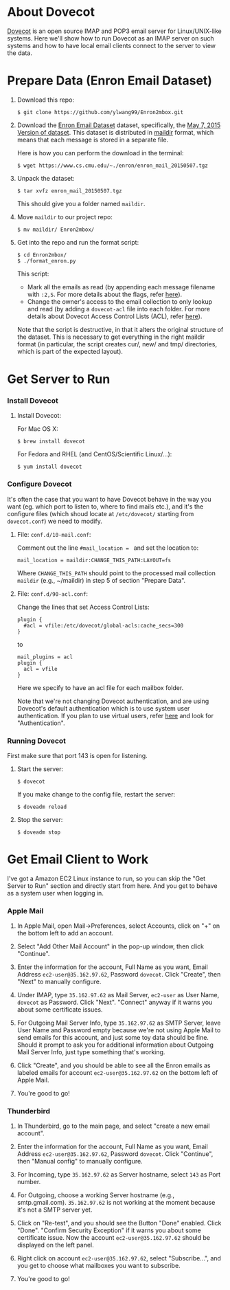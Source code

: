 # About Dovecot

[Dovecot](http://www.dovecot.org/) is an open source IMAP and POP3 email server for Linux/UNIX-like systems. Here we'll show how to run Dovecot as an IMAP server on such systems and how to have local email clients connect to the server to view the data.

# Prepare Data (Enron Email Dataset)

1. Download this repo:
    ```
    $ git clone https://github.com/ylwang99/Enron2mbox.git
    ```

2. Download the [Enron Email Dataset](https://www.cs.cmu.edu/~./enron/) dataset, specifically, the [May 7, 2015 Version of dataset](https://www.cs.cmu.edu/~./enron/enron_mail_20150507.tgz). This dataset is distributed in [maildir](https://en.wikipedia.org/wiki/Maildir) format, which means that each message is stored in a separate file.

    Here is how you can perform the download in the terminal:
    ```
    $ wget https://www.cs.cmu.edu/~./enron/enron_mail_20150507.tgz
    ```

3. Unpack the dataset:
    ```
    $ tar xvfz enron_mail_20150507.tgz
    ```
    This should give you a folder named `maildir`.

4. Move `maildir` to our project repo:
    ```
    $ mv maildir/ Enron2mbox/
    ```

5. Get into the repo and run the format script:
    ```
    $ cd Enron2mbox/
    $ ./format_enron.py
    ```
    This script: 
    * Mark all the emails as read (by appending each message filename with `:2,S`. For more details about the flags, refer [here](http://cr.yp.to/proto/maildir.html)).
    * Change the owner's access to the email collection to only lookup and read (by adding a `dovecot-acl` file into each folder. For more details about Dovecot Access Control Lists (ACL), refer [here](http://wiki2.dovecot.org/ACL)).
    
    Note that the script is destructive, in that it alters the original structure of the dataset. This is necessary to get everything in the right maildir format (in particular, the script creates cur/, new/ and tmp/ directories, which is part of the expected layout).

# Get Server to Run
### Install Dovecot

1. Install Dovecot:
    
    For Mac OS X:
    ```
    $ brew install dovecot
    ```
    For Fedora and RHEL (and CentOS/Scientific Linux/...):
    ```
    $ yum install dovecot
    ```
    
### Configure Dovecot

It's often the case that you want to have Dovecot behave in the way you want (eg. which port to listen to, where to find mails etc.), and it's the configure files (which shoud locate at `/etc/dovecot/` starting from `dovecot.conf`) we need to modify. 

1. File: `conf.d/10-mail.conf`:
    
    Comment out the line `#mail_location = ` and set the location to:
    ```
    mail_location = maildir:CHANGE_THIS_PATH:LAYOUT=fs
    ```
    Where `CHANGE_THIS_PATH` should point to the processed mail collection `maildir` (e.g., ~/maildir) in step 5 of section "Prepare Data".
    
2. File: `conf.d/90-acl.conf`:

    Change the lines that set Access Control Lists:
    ```
    plugin {
      #acl = vfile:/etc/dovecot/global-acls:cache_secs=300
    }
    ```
    to
    ```
    mail_plugins = acl
    plugin {
      acl = vfile
    }
    ```
    Here we specify to have an acl file for each mailbox folder.
    
    Note that we're not changing Dovecot authentication, and are using Dovecot's default authentication which is to use system user authentication. If you plan to use virtual users, refer [here](http://wiki2.dovecot.org/BasicConfiguration) and look for "Authentication".
    
### Running Dovecot

First make sure that port 143 is open for listening.

1. Start the server:
    ```
    $ dovecot
    ```
    If you make change to the config file, restart the server:
    ```
    $ doveadm reload
    ```

2. Stop the server:
    ```
    $ doveadm stop
    ```

# Get Email Client to Work
I've got a Amazon EC2 Linux instance to run, so you can skip the "Get Server to Run" section and directly start from here. And you get to behave as a system user when logging in.

### Apple Mail
1. In Apple Mail, open Mail->Preferences, select Accounts, click on "+" on the bottom left to add an account.

2. Select "Add Other Mail Account" in the pop-up window, then click "Continue".

3. Enter the information for the account, Full Name as you want, Email Address `ec2-user@35.162.97.62`, Password `dovecot`. Click "Create", then "Next" to manually configure.

4. Under IMAP, type `35.162.97.62` as Mail Server, `ec2-user` as User Name, `dovecot` as Password. Click "Next". "Connect" anyway if it warns you about some certificate issues.

5. For Outgoing Mail Server Info, type `35.162.97.62` as SMTP Server, leave User Name and Password empty because we're not using Apple Mail to send emails for this account, and just some toy data should be fine. Should it prompt to ask you for additional information about Outgoing Mail Server Info, just type something that's working.

6. Click "Create", and you should be able to see all the Enron emails as labeled emails for account `ec2-user@35.162.97.62` on the bottom left of Apple Mail. 

7. You're good to go!

### Thunderbird
1. In Thunderbird, go to the main page, and select "create a new email account".

2. Enter the information for the account, Full Name as you want, Email Address `ec2-user@35.162.97.62`, Password `dovecot`. Click "Continue", then "Manual config" to manually configure.

3. For Incoming, type `35.162.97.62` as Server hostname, select `143` as Port number.

4. For Outgoing, choose a working Server hostname (e.g., smtp.gmail.com). `35.162.97.62` is not working at the moment because it's not a SMTP server yet.

5. Click on "Re-test", and you should see the Button "Done" enabled. Click "Done". "Confirm Security Exception" if it warns you about some certificate issue. Now the account `ec2-user@35.162.97.62` should be displayed on the left panel.

6. Right click on account `ec2-user@35.162.97.62`, select "Subscribe...", and you get to choose what mailboxes you want to subscribe.

7. You're good to go!
